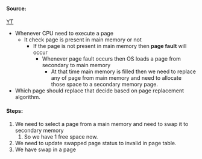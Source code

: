 #### Source:
[YT](https://www.youtube.com/watch?v=bOFDyPKTgXM&list=PLXj4XH7LcRfDrdQuJTHIPmKMpa7eYVaPm&index=61)


* Whenever CPU need to execute a page
	* It check page is present in main memory or not
		* If the page is not present in main memory then **page fault** will occur
			* Whenever page fault occurs then OS loads a page from secondary to main memory
				* At that time main memory is filled then we need to replace any of page from main memory and need to allocate those space to a secondary memory page.
* Which page should replace that decide based on page replacement algorithm.

#### Steps:

1.  We need to select a page from a main memory and need to swap it to secondary memory
	1. So we have 1 free space now.
2. We need to update swapped page status to invalid in page table.
3. We have swap in a page 
